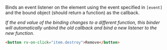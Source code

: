 Binds an event listener on the element using the event specified in `[event]` and the bound object (should return a function) as the callback.

*If the end value of the binding changes to a different function, this binder will automatically unbind the old callback and bind a new listener to the new function.*

```html
<button rv-on-click="item.destroy">Remove</button>
```
